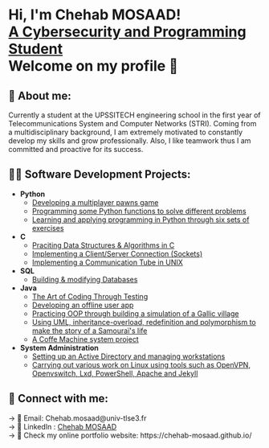 <h1>Hi, I'm Chehab MOSAAD! <br/> <a href="https://fr.linkedin.com/in/chehab-mosaad-8b3b8311a">A Cybersecurity and Programming Student</a> <br/> Welcome on my profile 👋</h1>

<h2>🙌 About me:</h2>
Currently a student at the UPSSITECH engineering school in the first year of Telecommunications System and Computer Networks (STRI). Coming from a multidisciplinary background, I am extremely motivated to constantly develop my skills and grow professionally. Also, I like teamwork thus I am committed and proactive for its success.

<h2>👨‍💻 Software Development Projects:</h2>

- <b>Python</b>
  - [Developing a multiplayer pawns game](https://github.com/Chehab-MOSAAD/Projet_Aruba_game)
  - [Programming some Python functions to solve different problems](https://github.com/Chehab-MOSAAD/Prog.Python)
  - [Learning and applying programming in Python through six sets of exercises](https://github.com/Chehab-MOSAAD/TP-Python)
- <b>C</b>
  - [Praciting Data Structures & Algorithms in C](https://github.com/Chehab-MOSAAD/TP-Structure-de-Donnees)
  - [Implementing a Client/Server Connection (Sockets)](https://github.com/Chehab-MOSAAD/TP-Reseaux)
  - [Implementing a Communication Tube in UNIX](https://github.com/Chehab-MOSAAD/TP-OS)
- <b>SQL</b>
  - [Building & modifying Databases](https://github.com/Chehab-MOSAAD/TP-Base-de-donnees)
- <b>Java</b>
  - [The Art of Coding Through Testing](https://github.com/Chehab-MOSAAD/TP3-Test_TDD)
  - [Developing an offline user app](https://github.com/Chehab-MOSAAD/TP5-Commun)
  - [Practicing OOP through building a simulation of a Gallic village](https://github.com/Chehab-MOSAAD/TP4-Gaulois)
  - [Using UML, inheritance-overload, redefinition and polymorphism to make the story of a Samouraï's life](https://github.com/Chehab-MOSAAD/TP-Pierre-et-Sabre)
  - [A Coffe Machine system project](https://github.com/Chehab-MOSAAD/TP-Coffee-Machine)
- <b>System Administration</b>
  - [Setting up an Active Directory and managing workstations](https://github.com/Chehab-MOSAAD/TP-Adm-Windows)
  - [Carrying out various work on Linux using tools such as OpenVPN, Openvswitch, Lxd, PowerShell, Apache and Jekyll](https://github.com/Chehab-MOSAAD/TP-Adm-Linux)

<h2> 🤳 Connect with me:</h2>
-> 📧 Email: Chehab.mosaad@univ-tlse3.fr
<br/>-> 🔗 LinkedIn : <a href="https://fr.linkedin.com/in/chehab-mosaad-8b3b8311a">Chehab MOSAAD</a>
<br/>-> 📱 Check my online portfolio website: https://chehab-mosaad.github.io/

